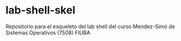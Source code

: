 # lab-shell-skel

Repositorio para el esqueleto del lab shell del curso Mendez-Simó de Sistemas Operativos (7508) FIUBA
